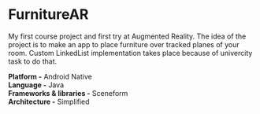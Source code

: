 # FurnitureAR
My first course project and first try at Augmented Reality.
The idea of the project is to make an app to place furniture over tracked planes of your room.
Custom LinkedList implementation takes place because of univercity task to do that.

**Platform -** Android Native <br>
**Language -** Java <br>
**Frameworks & libraries -** Sceneform <br>
**Architecture -** Simplified
